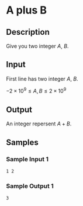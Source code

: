 # A plus B

## Description

Give you two integer $A$, $B$.

## Input

First line has two integer $A$, $B$.

$-2 \times 10^9 \leq A, B \leq 2 \times 10^9$

## Output

An integer repersent $A+B$.

## Samples

### Sample Input 1

```
1 2
```

### Sample Output 1

```
3
```